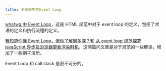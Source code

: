 ```yaml
---
title: 浏览器中的Event Loop
---
```


[whatwg 中 Event Loop](https://html.spec.whatwg.org/multipage/webappapis.html#event-loops)，这是 HTML 规范中对于 event loop 的定义，包括了术语的定义和执行流程的定义。

[我知道你懂 Event Loop，但你了解到多深？](https://yeefun.github.io/event-loop-in-depth/)和 [从 event loop 规范探究 javaScript 异步及浏览器更新渲染时机](https://github.com/aooy/blog/issues/5)，这两篇问文章是对于规范的一些解读，增加了一些例子演示。

Event Loop 和 call stack 是密不可分的。
